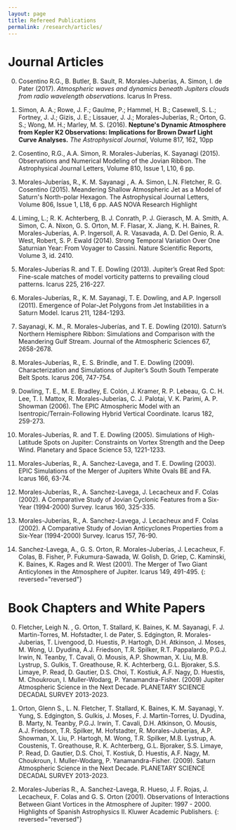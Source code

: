 ```yaml
---
layout: page
title: Refereed Publications
permalink: /research/articles/
---
```


<h1> Journal Articles </h1>

0. Cosentino R.G., B. Butler, B. Sault, R. Morales-Juberías, A. Simon, I. de Pater (2017). *Atmospheric waves and dynamics beneath Jupiters clouds from radio wavelength observations.* Icarus In Press.

0. Simon, A. A.; Rowe, J. F.; Gaulme, P.; Hammel, H. B.; Casewell, S. L.; Fortney, J. J.; Gizis, J. E.; Lissauer, J. J.; Morales-Juberías, R.; Orton, G. S.; Wong, M. H.; Marley, M. S. (2016). **Neptune's Dynamic Atmosphere from Kepler K2 Observations: Implications for Brown Dwarf Light Curve Analyses.** *The Astrophysical Journal*, Volume 817, 162, 10pp

0. Cosentino, R.G., A.A. Simon, R. Morales-Juberías, K. Sayanagi (2015).  Observations and Numerical Modeling of the Jovian Ribbon. The Astrophysical Journal Letters, Volume 810, Issue 1, L10, 6 pp.

0. Morales-Juberías, R., K. M. Sayanagi , A. A. Simon, L.N. Fletcher,  R. G. Cosentino (2015). Meandering Shallow Atmospheric Jet as a Model of Saturn's North-polar Hexagon. The Astrophysical Journal Letters, Volume 806, Issue 1, L18, 6 pp. AAS NOVA Research Highlight

0. Liming, L.; R. K. Achterberg, B. J. Conrath, P. J. Gierasch, M. A. Smith, A. Simon, C. A. Nixon, G. S. Orton, M. F. Flasar, X. Jiang, K. H. Baines, R. Morales-Juberías, A. P. Ingersoll, A. R. Vasavada, A. D. Del Genio, R. A. West, Robert,  S. P. Ewald (2014). Strong Temporal Variation Over One Saturnian Year: From Voyager to Cassini. Nature Scientific Reports, Volume 3, id. 2410.

0. Morales-Juberías R. and T. E. Dowling (2013). Jupiter’s Great Red Spot: Fine-scale matches of model vorticity patterns to prevailing cloud patterns. Icarus 225, 216-227.

0. Morales-Juberías, R., K. M. Sayanagi, T. E. Dowling, and A.P. Ingersoll (2011). Emergence of Polar-Jet Polygons from Jet Instabilities in a Saturn Model. Icarus 211, 1284-1293.

0. Sayanagi, K. M., R. Morales-Juberías, and T. E. Dowling (2010). Saturn’s Northern Hemisphere Ribbon: Simulations and Comparison with the Meandering Gulf Stream. Journal of the Atmospheric Sciences 67, 2658-2678. 

0. Morales-Juberías, R., E. S. Brindle, and T. E. Dowling (2009). Characterization and Simulations of Jupiter’s South South Temperate Belt Spots. Icarus 206, 747-754. 

0. Dowling, T. E., M. E. Bradley, E. Colón, J. Kramer, R. P. Lebeau, G. C. H. Lee, T. I. Mattox, R. Morales-Juberías, C. J. Palotai, V. K. Parimi, A. P. Showman (2006). The EPIC Atmospheric Model with an Isentropic/Terrain-Following Hybrid Vertical Coordinate. Icarus 182, 259-273. 

0. Morales-Juberías, R. and T. E. Dowling (2005). Simulations of High-Latitude Spots on Jupiter: Constraints on Vortex Strength and the Deep Wind. Planetary and Space Science 53, 1221-1233. 

0. Morales-Juberías, R., A. Sanchez-Lavega, and T. E. Dowling (2003). EPIC Simulations of the Merger of Jupiters White Ovals BE and FA. Icarus 166, 63-74. 

0. Morales-Juberías, R., A. Sanchez-Lavega, J. Lecacheux and F. Colas (2002). A Comparative Study of Jovian Cyclonic Features from a Six-Year (1994-2000) Survey. Icarus 160, 325-335. 

0. Morales-Juberías, R., A. Sanchez-Lavega, J. Lecacheux and F. Colas (2002). A Comparative Study of Jovian Anticyclones Properties from a Six-Year (1994-2000) Survey. Icarus 157, 76-90. 

0. Sanchez-Lavega, A., G. S. Orton, R. Morales-Juberías, J. Lecacheux, F. Colas, B. Fisher, P. Fukumura-Sawada, W. Golish, D. Griep, C. Kaminski, K. Baines, K. Rages and R. West (2001). The Merger of Two Giant Anticylones in the Atmosphere of Jupiter. Icarus 149, 491-495.
{: reversed="reversed"}

<h1> Book Chapters and White Papers </h1>

0. Fletcher, Leigh N. , G. Orton, T. Stallard, K. Baines, K. M. Sayanagi, F. J. Martin-Torres, M. Hofstadter, I. de Pater, S. Edgington, R. Morales-Juberias, T. Livengood, D. Huestis, P. Hartogh, D.H. Atkinson, J. Moses, M. Wong, U. Dyudina, A.J. Friedson, T.R. Spilker, R.T. Pappalardo, P.G.J. Irwin, N. Teanby, T. Cavali, O. Mousis, A.P. Showman, X. Liu, M.B. Lystrup, S. Gulkis, T. Greathouse, R. K. Achterberg, G.L. Bjoraker, S.S. Limaye, P. Read, D. Gautier, D.S. Choi, T. Kostiuk, A.F. Nagy, D. Huestis, M. Choukroun, I. Muller-Wodarg, P. Yanamandra-Fisher. (2009) Jupiter Atmospheric Science in the Next Decade. PLANETARY SCIENCE DECADAL SURVEY 2013-2023. 

0. Orton, Glenn S., L. N. Fletcher, T. Stallard, K. Baines, K. M. Sayanagi, Y. Yung, S. Edgington, S. Gulkis, J. Moses, F. J. Martin-Torres, U. Dyudina, B. Marty, N. Teanby, P.G.J. Irwin, T. Cavali, D.H. Atkinson, O. Mousis, A.J. Friedson, T.R. Spilker, M. Hofstadter, R. Morales-Juberias, A.P. Showman, X. Liu, P. Hartogh, M. Wong, T.R. Spilker, M.B. Lystrup, A. Coustenis, T. Greathouse, R. K. Achterberg, G.L. Bjoraker, S.S. Limaye, P. Read, D. Gautier, D.S. Choi, T. Kostiuk, D. Huestis, A.F. Nagy, M. Choukroun, I. Muller-Wodarg, P. Yanamandra-Fisher. (2009). Saturn Atmospheric Science in the Next Decade. PLANETARY SCIENCE DECADAL SURVEY 2013-2023. 

0. Morales-Juberías R., A. Sanchez-Lavega, R. Hueso, J. F. Rojas, J. Lecacheux, F. Colas and G. S. Orton (2001). Observations of Interactions Between Giant Vortices in the Atmosphere of Jupiter: 1997 - 2000. Highlights of Spanish Astrophysics II. Kluwer Academic Publishers.
{: reversed="reversed"}